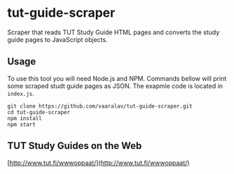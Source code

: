 # tut-guide-scraper
Scraper that reads TUT Study Guide HTML pages and converts the study guide pages to JavaScript objects.

## Usage
To use this tool you will need Node.js and NPM. Commands bellow will print some scraped studt guide pages as JSON. The exapmle code is located in `index.js`.
```
git clone https://github.com/vaaralav/tut-guide-scraper.git
cd tut-guide-scraper
npm install
npm start
```

## TUT Study Guides on the Web
[http://www.tut.fi/wwwoppaat/](http://www.tut.fi/wwwoppaat/)

